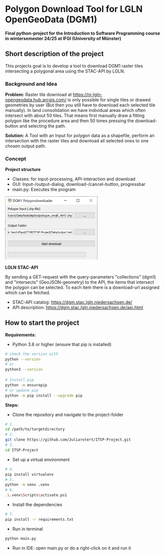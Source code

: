 # Polygon Download Tool for LGLN OpenGeoData (DGM1)
**Final python-project for the Introduction to Software Programming course in wintersemester 24/25 at IFGI (University of Münster)**

## Short description of the project
This projects goal is to develop a tool to download DGM1 raster tiles intersecting a polygonal area using the STAC-API by LGLN.
  
### Background and Idea
**Problem:** Raster tile download at https://ni-lgln-opengeodata.hub.arcgis.com/ is only possible for single tiles or drawed geometries by user (But then you still have to download each selected tile manually). In land consolidation we have individual areas which often intersect with about 50 tiles. That means first manually draw a fitting polygon like the procedure area and then 50 times pressing the download-button and selecting the path.

**Solution:** A Tool with an Input for polygon data as a shapefile, perform an intersection with the raster tiles and download all selected ones to one chosen output path.

### Concept
**Project structure**
- Classes: for input-processing, API-interaction and download
- GUI: Input-/output-dialog, download-/cancel-button, progressbar
- main.py: Executes the program

<img src="Media/GUI.png" width="300">

**LGLN STAC-API**

By sending a GET-request with the query-parameters "collections" (dgm1) and "intersects" (GeoJSON-geometry) to the API, the items that intersect the polygon can be selected. To each item there is a download-url assigned which can be fetched.
- STAC-API catalog: https://dgm.stac.lgln.niedersachsen.de/
- API description: https://dgm.stac.lgln.niedersachsen.de/api.html


## How to start the project
**Requirements:**
- Python 3.8 or higher (ensure that pip is installed)
```bash
# check the version with 
python --version
# or
python3 --version

# Install pip 
python -m ensurepip
# or update pip
python -m pip install --upgrade pip
```
**Steps:**
- Clone the repository and navigate to the project-folder
```bash
# 1.
cd /path/to/targetdirectory 
# 2. 
git clone https://github.com/Juliarotert/ITSP-Project.git
# 3.
cd ITSP-Project
```
- Set up a virtual environment
```bash
# 4.
pip install virtualenv
# 5. 
python -m venv .venv  
# 6.
.\.venv\Scripts\activate.ps1  
```
- Install the dependencies
```bash
# 7.
pip install -r requirements.txt
```
- Run in terminal
```bash
python main.py
```
- Run in IDE: open main.py or do a right-click on it and run it